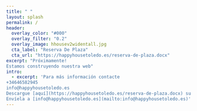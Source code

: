 ```yaml
---
title: " "
layout: splash
permalink: /
header:
  overlay_color: "#000"
  overlay_filter: "0.2"
  overlay_image: hhousev2widentall.jpg
  cta_label: "Reserva De Plaza"
  cta_url: "https://happyhousetoledo.es/reserva-de-plaza.docx"
excerpt: "Próximamente!
Estamos construyendo nuestra web"
intro: 
  - excerpt: 'Para más información contacte
+34646582945
info@happyhousetoledo.es
Descargue [aquí](https://happyhousetoledo.es/reserva-de-plaza.docx) su Solicitud de Plaza
Envíela a [info@happyhousetoledo.es](mailto:info@happyhousetoledo.es)'
---
```

